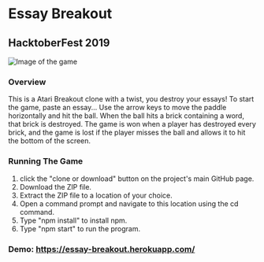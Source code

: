# Essay Breakout
## HacktoberFest 2019
![Image of the game](https://i.imgur.com/UB9egUV.png)
### Overview
This is a Atari Breakout clone with a twist, you destroy your essays! To start the game, paste an essay... Use the arrow keys to move the paddle horizontally and hit the ball. When the ball hits a brick containing a word, that brick is destroyed. The game is won when a player has destroyed every brick, and the game is lost if the player misses the ball and allows it to hit the bottom of the screen.

### Running The Game
1. click the "clone or download" button on the project's main GitHub page.
2. Download the ZIP file.
3. Extract the ZIP file to a location of your choice.
4. Open a command prompt and navigate to this location using the cd command.
5. Type "npm install" to install npm.
6. Type "npm start" to run the program. 

### Demo: https://essay-breakout.herokuapp.com/
